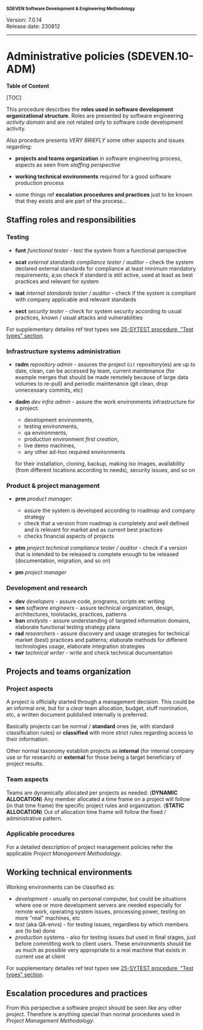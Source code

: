 <small>**SDEVEN Software Development & Engineering Methodology**</small>

Version: 7.0.14<br>
Release date: 230812

***

# Administrative policies (SDEVEN.10-ADM)

**Table of Content**

[TOC]


This procedure describes the **roles used in software development organizational structure**. Roles are presented by software engineering *activity domain* and are not related only to software code development activity.

Also procedure presents *VERY BRIEFLY* some other aspects and issues regarding:

* **projects and teams organization** in software engineering process, aspects as seen from *staffing perspective*

* **working technical environments** required for a good software production process

* some things ref **escalation procedures and practices** just to be known that they exists and are part of the process...




## Staffing roles and responsibilities

### Testing

* **funt** *functional tester* - test the system from a functional perspective

* **scat** *external standards compliance tester / auditor* - check the system declared external standards for compliance at least minimum mandatory requirements; a;so check if standard is still active, used at least as best practices and relevant for system

* **isat** *internal standards tester / auditor* - check if the system is compliant with company applicable and relevant standards

* **sect** *security tester* - check for system security according to usual practices, known / usual attacks and vulnerabilities

For supplementary detailes ref test types see [25-SYTEST procedure, "Test types" section](SDEVEN.25_SYTEST.md#test-types).



### Infrastructure systems administration

* **radm** *repository admin* - assures the project `Git` repository(es) are up to date, clean, can be accessed by team, current maintenance (for example merges that should be made remotely because of large data volumes to re-pull) and periodic maintenance (git clean, drop unnecessary commits, etc)

* **dadm** *dev infra admin* - assure the work environments infrastructure for a project:
    * development environments,
    * testing environments,
    * qa environments,
    * production environment *first creation*,
    * live demo machines,
    * any other ad-hoc required environments

    for their installation, cloning, backup, making iso images, availability (from different locations according to needs), security issues, and so on



### Product & project management

* **prm** *product manager*:
    * assure the system is developed according to roadmap and company strategy
    * check that a version from roadmap is completely and well defined and is relevant for market and as current best practices
    * checks financial aspects of projects

* **ptm** *project technical compliance tester / auditor* - check if a version that is intended to be released is complete enough to be released (documentation, migration, and so on)

* **pm** *project manager*



### Development and research

* **dev** *developers* - assure code, programs, scripts etc writing 
* **sen** *software engineers* - assure technical organization, design, architectures, toolstacks, practices, patterns
* **ban** *analysts* - assure understanding of targeted information domains, elaborate functional testing strategy plans 
* **rad** *researchers* - assure discovery and usage strategies for technical market (best) practices and patterns; elaborate methods for different technologies usage, elaborate integration strategies 
* **twr** *technical writer* - write and check technical documentation




## Projects and teams organization

### Project aspects

A project is officially started through a management decision. This could be an informal one, but for a *clear* team allocation, budget, stuff nomination, etc, a written document published internally is preferred. 

Basically projects can be normal / **standard** ones (ie, with standard classification rules) or **classified** with more strict rules regarding access to their information. 

Other normal taxonomy establish projects as **internal** (for internal company use or for research) or **external** for those being a target beneficiary of project results. 


### Team aspects

Teams are dynamically allocated per projects as needed. (**DYNAMIC ALLOCATION**) Any member allocated a time frame on a project will follow (in that time frame) the specific project rules and organization. (**STATIC ALLOCATION**) Out of allocation time frame will follow the fixed / administrative pattern.

### Applicable procedures

For a detailed description of project management policies refer the applicable *Project Management Methodology*.




## Working technical environments

Working environments can be classified as:

* *development* - usually on personal computer, but could be situations where one or more development servers are needed especially for remote work, operating system issues, processing power, testing on more "real" machines, etc
* *test* (aka QA-envs) - for testing issues, regardless by which members are (to be) done
* *production* systems - also for testing issues but used in final stages, just before committing work to client users. These environments should be as much as possible very appropriate to a real machine that exists in current use at client

For supplementary detailes ref test types see [25-SYTEST procedure, "Test types" section](SDEVEN.25_SYTEST.md#test-types).





## Escalation procedures and practices

From this perspective a software project should be seen like any other project. Therefore is anything special than normal procedures used in *Project Management Methodology*.




